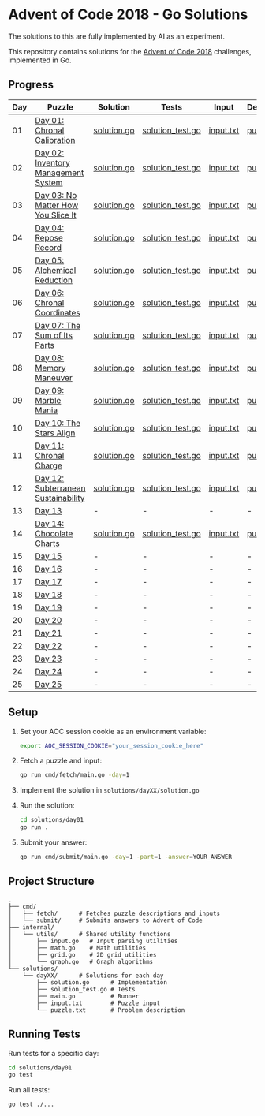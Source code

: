 # Advent of Code 2018 - Go Solutions

The solutions to this are fully implemented by AI as an experiment.

This repository contains solutions for the [Advent of Code 2018](https://adventofcode.com/2018) challenges, implemented in Go.

## Progress

| Day | Puzzle | Solution | Tests | Input | Description |
|-----|--------|----------|-------|-------|-------------|
| 01  | [Day 01: Chronal Calibration](https://adventofcode.com/2018/day/1) | [solution.go](solutions/day01/solution.go) | [solution_test.go](solutions/day01/solution_test.go) | [input.txt](solutions/day01/input.txt) | [puzzle.txt](solutions/day01/puzzle.txt) |
| 02  | [Day 02: Inventory Management System](https://adventofcode.com/2018/day/2) | [solution.go](solutions/day02/solution.go) | [solution_test.go](solutions/day02/solution_test.go) | [input.txt](solutions/day02/input.txt) | [puzzle.txt](solutions/day02/puzzle.txt) |
| 03  | [Day 03: No Matter How You Slice It](https://adventofcode.com/2018/day/3) | [solution.go](solutions/day03/solution.go) | [solution_test.go](solutions/day03/solution_test.go) | [input.txt](solutions/day03/input.txt) | [puzzle.txt](solutions/day03/puzzle.txt) |
| 04  | [Day 04: Repose Record](https://adventofcode.com/2018/day/4) | [solution.go](solutions/day04/solution.go) | [solution_test.go](solutions/day04/solution_test.go) | [input.txt](solutions/day04/input.txt) | [puzzle.txt](solutions/day04/puzzle.txt) |
| 05  | [Day 05: Alchemical Reduction](https://adventofcode.com/2018/day/5) | [solution.go](solutions/day05/solution.go) | [solution_test.go](solutions/day05/solution_test.go) | [input.txt](solutions/day05/input.txt) | [puzzle.txt](solutions/day05/puzzle.txt) |
| 06  | [Day 06: Chronal Coordinates](https://adventofcode.com/2018/day/6) | [solution.go](solutions/day06/solution.go) | [solution_test.go](solutions/day06/solution_test.go) | [input.txt](solutions/day06/input.txt) | [puzzle.txt](solutions/day06/puzzle.txt) |
| 07  | [Day 07: The Sum of Its Parts](https://adventofcode.com/2018/day/7) | [solution.go](solutions/day07/solution.go) | [solution_test.go](solutions/day07/solution_test.go) | [input.txt](solutions/day07/input.txt) | [puzzle.txt](solutions/day07/puzzle.txt) |
| 08  | [Day 08: Memory Maneuver](https://adventofcode.com/2018/day/8) | [solution.go](solutions/day08/solution.go) | [solution_test.go](solutions/day08/solution_test.go) | [input.txt](solutions/day08/input.txt) | [puzzle.txt](solutions/day08/puzzle.txt) |
| 09  | [Day 09: Marble Mania](https://adventofcode.com/2018/day/9) | [solution.go](solutions/day09/solution.go) | [solution_test.go](solutions/day09/solution_test.go) | [input.txt](solutions/day09/input.txt) | [puzzle.txt](solutions/day09/puzzle.txt) |
| 10  | [Day 10: The Stars Align](https://adventofcode.com/2018/day/10) | [solution.go](solutions/day10/solution.go) | [solution_test.go](solutions/day10/solution_test.go) | [input.txt](solutions/day10/input.txt) | [puzzle.txt](solutions/day10/puzzle.txt) |
| 11  | [Day 11: Chronal Charge](https://adventofcode.com/2018/day/11) | [solution.go](solutions/day11/solution.go) | [solution_test.go](solutions/day11/solution_test.go) | [input.txt](solutions/day11/input.txt) | [puzzle.txt](solutions/day11/puzzle.txt) |
| 12  | [Day 12: Subterranean Sustainability](https://adventofcode.com/2018/day/12) | [solution.go](solutions/day12/solution.go) | [solution_test.go](solutions/day12/solution_test.go) | [input.txt](solutions/day12/input.txt) | [puzzle.txt](solutions/day12/puzzle.txt) |
| 13  | [Day 13](https://adventofcode.com/2018/day/13) | - | - | - | - |
| 14  | [Day 14: Chocolate Charts](https://adventofcode.com/2018/day/14) | [solution.go](solutions/day14/solution.go) | [solution_test.go](solutions/day14/solution_test.go) | [input.txt](solutions/day14/input.txt) | [puzzle.txt](solutions/day14/puzzle.txt) |
| 15  | [Day 15](https://adventofcode.com/2018/day/15) | - | - | - | - |
| 16  | [Day 16](https://adventofcode.com/2018/day/16) | - | - | - | - |
| 17  | [Day 17](https://adventofcode.com/2018/day/17) | - | - | - | - |
| 18  | [Day 18](https://adventofcode.com/2018/day/18) | - | - | - | - |
| 19  | [Day 19](https://adventofcode.com/2018/day/19) | - | - | - | - |
| 20  | [Day 20](https://adventofcode.com/2018/day/20) | - | - | - | - |
| 21  | [Day 21](https://adventofcode.com/2018/day/21) | - | - | - | - |
| 22  | [Day 22](https://adventofcode.com/2018/day/22) | - | - | - | - |
| 23  | [Day 23](https://adventofcode.com/2018/day/23) | - | - | - | - |
| 24  | [Day 24](https://adventofcode.com/2018/day/24) | - | - | - | - |
| 25  | [Day 25](https://adventofcode.com/2018/day/25) | - | - | - | - |

## Setup

1. Set your AOC session cookie as an environment variable:
   ```bash
   export AOC_SESSION_COOKIE="your_session_cookie_here"
   ```

2. Fetch a puzzle and input:
   ```bash
   go run cmd/fetch/main.go -day=1
   ```

3. Implement the solution in `solutions/dayXX/solution.go`

4. Run the solution:
   ```bash
   cd solutions/day01
   go run .
   ```

5. Submit your answer:
   ```bash
   go run cmd/submit/main.go -day=1 -part=1 -answer=YOUR_ANSWER
   ```

## Project Structure

```
.
├── cmd/
│   ├── fetch/      # Fetches puzzle descriptions and inputs
│   └── submit/     # Submits answers to Advent of Code
├── internal/
│   └── utils/      # Shared utility functions
│       ├── input.go   # Input parsing utilities
│       ├── math.go    # Math utilities
│       ├── grid.go    # 2D grid utilities
│       └── graph.go   # Graph algorithms
└── solutions/
    └── dayXX/      # Solutions for each day
        ├── solution.go      # Implementation
        ├── solution_test.go # Tests
        ├── main.go          # Runner
        ├── input.txt        # Puzzle input
        └── puzzle.txt       # Problem description
```

## Running Tests

Run tests for a specific day:
```bash
cd solutions/day01
go test
```

Run all tests:
```bash
go test ./...
```
